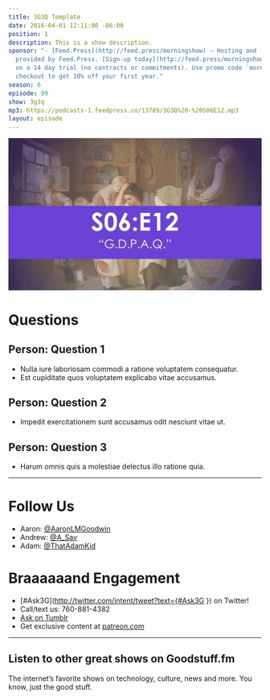 ```yaml
---
title: 3G3Q Template
date: 2016-04-01 12:11:00 -06:00
position: 1
description: This is a show description.
sponsor: "- [Feed.Press](http://feed.press/morningshow) – Hosting and feed support
  provided by Feed.Press. [Sign-up today](http://feed.press/morningshow) and try FeedPress
  on a 14 day trial (no contracts or commitments). Use promo code `morningshow` during
  checkout to get 10% off your first year."
season: 6
episode: 99
show: 3g3q
mp3: https://podcasts-1.feedpress.co/13789/3G3Q%20-%20S06E12.mp3
layout: episode
---
```


![3G3Q - S06e12.jpg](/uploads/3G3Q%20-%20S06e12.jpg)

# Questions

## Person: Question 1

* Nulla iure laboriosam commodi a ratione voluptatem consequatur.
* Est cupiditate quos voluptatem explicabo vitae accusamus.

## Person: Question 2

* Impedit exercitationem sunt accusamus odit nesciunt vitae ut.

## Person: Question 3

* Harum omnis quis a molestiae delectus illo ratione quia.

***

# Follow Us

* Aaron: [@AaronLMGoodwin](http://twitter.com/aaronlmgoodwin)
* Andrew: [@A_Sav](http://twitter.com/a_sav)
* Adam: [@ThatAdamKid](http://twitter.com/thatadamkid)

# Braaaaaand Engagement

* [#Ask3G](http://twitter.com/intent/tweet?text={#Ask3G }) on Twitter!
* Call/text us: 760-881-4382
* [Ask on Tumblr](http://3g3q.co/ask)
* Get exclusive content at [patreon.com](http://www.patreon.com/3g3q)

---

## Listen to other great shows on Goodstuff.fm

The internet’s favorite shows on technology, culture, news and more. You know, just the good stuff.
